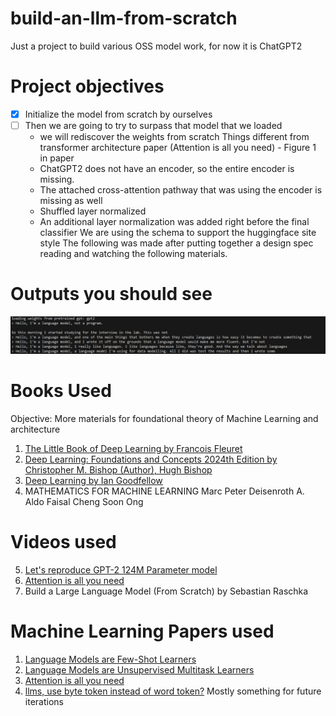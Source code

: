# build-an-llm-from-scratch
Just a project to build various OSS model work, for now it is ChatGPT2


# Project objectives
- [x] Initialize the model from scratch by ourselves
- [ ] Then we are going to try to surpass that model that we loaded
    - we will rediscover the weights from scratch
Things different from transformer architecture paper (Attention is all you need) - Figure 1 in paper
    - ChatGPT2 does not have an encoder, so the entire encoder is missing.
    - The attached cross-attention pathway that was using the encoder is missing as well
    - Shuffled layer normalized
    - An additional layer normalization was added right before the final classifier
We are using the schema to support the huggingface site style 
The following was made after putting together a design spec reading and watching
the following materials.

# Outputs you should see

![image](/gpt-2-model-output.png)

# Books Used 
Objective: More materials for foundational theory of Machine Learning and architecture

1. [The Little Book of Deep Learning by Francois Fleuret](https://fleuret.org/public/lbdl.pdf)
2. [Deep Learning: Foundations and Concepts 2024th Edition by Christopher M. Bishop (Author), Hugh Bishop](https://www.amazon.com/Deep-Learning-Foundations-Christopher-Bishop/dp/3031454677/ref=sr_1_1?crid=USGK1878YYVE)
3. [Deep Learning by Ian Goodfellow](https://www.deeplearningbook.org/)
4. MATHEMATICS FOR MACHINE LEARNING Marc Peter Deisenroth A. Aldo Faisal Cheng Soon Ong

# Videos used
5. [Let's reproduce GPT-2 124M Parameter model](https://www.youtube.com/watch?v=l8pRSuU81PU)
6. [Attention is all you need](https://arxiv.org/abs/1706.03762)
7. Build a Large Language Model (From Scratch) by Sebastian Raschka 

# Machine Learning Papers used

1. [Language Models are Few-Shot Learners](https://arxiv.org/abs/2005.14165)
2. [Language Models are Unsupervised Multitask Learners](https://web.archive.org/web/20250105120712/https://cdn.openai.com/better-language-models/language_models_are_unsupervised_multitask_learners.pdf)
3. [Attention is all you need](https://arxiv.org/abs/1706.03762)
4. [llms, use byte token instead of word token?](https://arxiv.org/abs/2412.09871) Mostly something for future iterations
